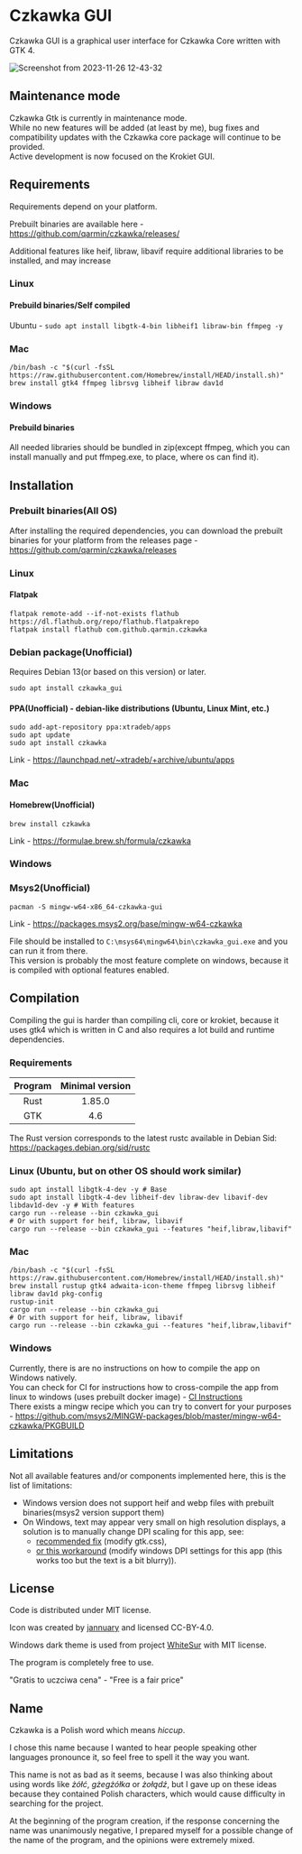 # Czkawka GUI

Czkawka GUI is a graphical user interface for Czkawka Core written with GTK 4.

![Screenshot from 2023-11-26 12-43-32](https://github.com/qarmin/czkawka/assets/41945903/722ed490-0be1-4dac-bcfc-182a4d0787dc)

## Maintenance mode

Czkawka Gtk is currently in maintenance mode.  
While no new features will be added (at least by me), bug fixes and compatibility updates with the Czkawka core package will continue to be provided.  
Active development is now focused on the Krokiet GUI.

## Requirements

Requirements depend on your platform.

Prebuilt binaries are available here - https://github.com/qarmin/czkawka/releases/

Additional features like heif, libraw, libavif require additional libraries to be installed, and may increase

### Linux

#### Prebuild binaries/Self compiled

Ubuntu - `sudo apt install libgtk-4-bin libheif1 libraw-bin ffmpeg -y`

### Mac

```
/bin/bash -c "$(curl -fsSL https://raw.githubusercontent.com/Homebrew/install/HEAD/install.sh)"
brew install gtk4 ffmpeg librsvg libheif libraw dav1d
```

### Windows

#### Prebuild binaries
All needed libraries should be bundled in zip(except ffmpeg, which you can install manually and put ffmpeg.exe, to place, where os can find it).


## Installation

### Prebuilt binaries(All OS)
After installing the required dependencies, you can download the prebuilt binaries for your platform from the releases page - https://github.com/qarmin/czkawka/releases

### Linux
#### Flatpak
```
flatpak remote-add --if-not-exists flathub https://dl.flathub.org/repo/flathub.flatpakrepo
flatpak install flathub com.github.qarmin.czkawka
```

### Debian package(Unofficial) 
Requires Debian 13(or based on this version) or later.
```
sudo apt install czkawka_gui
```

#### PPA(Unofficial) - debian-like distributions (Ubuntu, Linux Mint, etc.)
```
sudo add-apt-repository ppa:xtradeb/apps
sudo apt update
sudo apt install czkawka
```

Link - https://launchpad.net/~xtradeb/+archive/ubuntu/apps

### Mac

#### Homebrew(Unofficial)
```
brew install czkawka
```
Link - https://formulae.brew.sh/formula/czkawka

### Windows

### Msys2(Unofficial)
```
pacman -S mingw-w64-x86_64-czkawka-gui
```

Link - https://packages.msys2.org/base/mingw-w64-czkawka

File should be installed to `C:\msys64\mingw64\bin\czkawka_gui.exe` and you can run it from there.  
This version is probably the most feature complete on windows, because it is compiled with optional features enabled.

## Compilation

Compiling the gui is harder than compiling cli, core or krokiet, because it uses gtk4 which is written in C and also requires a
lot build and runtime dependencies.

### Requirements

| Program | Minimal version |
|:-------:|:---------------:|
|  Rust   |     1.85.0      | 
|   GTK   |       4.6       |

The Rust version corresponds to the latest rustc available in Debian Sid: https://packages.debian.org/sid/rustc

### Linux (Ubuntu, but on other OS should work similar)

```shell
sudo apt install libgtk-4-dev -y # Base
sudo apt install libgtk-4-dev libheif-dev libraw-dev libavif-dev libdav1d-dev -y # With features
cargo run --release --bin czkawka_gui
# Or with support for heif, libraw, libavif
cargo run --release --bin czkawka_gui --features "heif,libraw,libavif"
```

### Mac

```shell
/bin/bash -c "$(curl -fsSL https://raw.githubusercontent.com/Homebrew/install/HEAD/install.sh)"
brew install rustup gtk4 adwaita-icon-theme ffmpeg librsvg libheif libraw dav1d pkg-config
rustup-init
cargo run --release --bin czkawka_gui
# Or with support for heif, libraw, libavif
cargo run --release --bin czkawka_gui --features "heif,libraw,libavif"
```

### Windows

Currently, there is are no instructions on how to compile the app on Windows natively.</br>
You can check for CI for instructions how to cross-compile the app from linux to windows (uses prebuilt docker
image) - [CI Instructions](../.github/workflows/windows.yml)</br>
There exists a mingw recipe which you can try to convert for your
purposes - https://github.com/msys2/MINGW-packages/blob/master/mingw-w64-czkawka/PKGBUILD

## Limitations

Not all available features and/or components implemented here, this is the list of limitations:

- Windows version does not support heif and webp files with prebuilt binaries(msys2 version support them)
- On Windows, text may appear very small on high resolution displays, a solution is to manually change DPI scaling for
  this app, see:
    - [recommended fix](https://github.com/qarmin/czkawka/issues/787#issuecomment-1292253437) (modify gtk.css),
    - [or this workaround](https://github.com/qarmin/czkawka/issues/863#issuecomment-1416761308) (modify windows DPI settings for this app (this works too but the text is a bit blurry)).

## License

Code is distributed under MIT license.

Icon was created by [jannuary](https://github.com/jannuary) and licensed CC-BY-4.0.

Windows dark theme is used from project [WhiteSur](https://github.com/slypy/whitesur-gtk4-theme) with MIT license.

The program is completely free to use.

"Gratis to uczciwa cena" - "Free is a fair price"

## Name

Czkawka is a Polish word which means _hiccup_.

I chose this name because I wanted to hear people speaking other languages pronounce it, so feel free to spell it the
way you want.

This name is not as bad as it seems, because I was also thinking about using words like _żółć_, _gżegżółka_ or _żołądź_,
but I gave up on these ideas because they contained Polish characters, which would cause difficulty in searching for the
project.

At the beginning of the program creation, if the response concerning the name was unanimously negative, I prepared
myself
for a possible change of the name of the program, and the opinions were extremely mixed.
